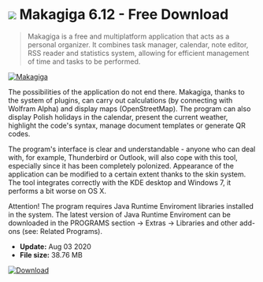 # ![](https://cdn.softexe.net/static/icon/win.gif) Makagiga 6.12 - Free Download

> Makagiga is a free and multiplatform application that acts as a personal organizer. It combines task manager, calendar, note editor, RSS reader and statistics system, allowing for efficient management of time and tasks to be performed.

[![Makagiga](https:https://tse4.mm.bing.net/th?id=OIP.gEk1_aYiXwa_x8ORMjrOgQEsCX&pid=Api)](https://softexe.net/win/business/organizer/makagiga:pRfge.html)

The possibilities of the application do not end there. Makagiga, thanks to the system of plugins, can carry out calculations (by connecting with Wolfram Alpha) and display maps (OpenStreetMap). The program can also display Polish holidays in the calendar, present the current weather, highlight the code's syntax, manage document templates or generate QR codes.
 
 The program's interface is clear and understandable - anyone who can deal with, for example, Thunderbird or Outlook, will also cope with this tool, especially since it has been completely polonized. Appearance of the application can be modified to a certain extent thanks to the skin system. The tool integrates correctly with the KDE desktop and Windows 7, it performs a bit worse on OS X.
 
 Attention!
 The program requires Java Runtime Enviroment libraries installed in the system. The latest version of Java Runtime Enviroment can be downloaded in the PROGRAMS section -&gt; Extras -&gt; Libraries and other add-ons (see: Related Programs).


- **Update:** Aug 03 2020
- **File size:** 38.76 MB

[![Download](https://cdn.softexe.net/static/img/download.png)](https://softexe.net/win/business/organizer/makagiga:pRfge.html)

